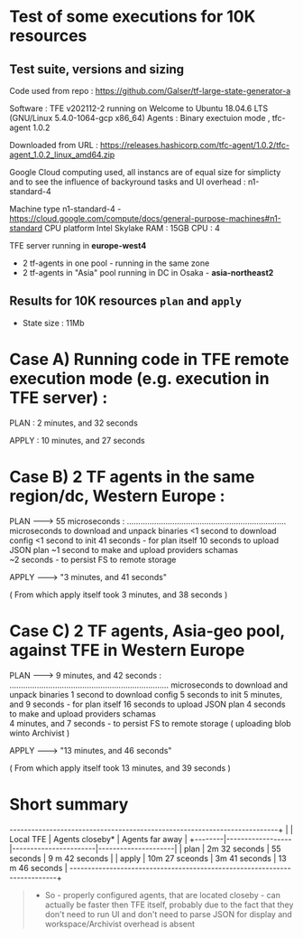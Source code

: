 # Test of some executions for 10K resources

## Test suite, versions and sizing

Code used from repo : https://github.com/Galser/tf-large-state-generator-a

Software : TFE v202112-2 running on Welcome to Ubuntu 18.04.6 LTS (GNU/Linux 5.4.0-1064-gcp x86_64)
Agents : Binary exectuion mode , tfc-agent 1.0.2

Downloaded from URL : https://releases.hashicorp.com/tfc-agent/1.0.2/tfc-agent_1.0.2_linux_amd64.zip  

Google Cloud computing used, all instancs are of equal size for simplicty and to see the influence of 
backyround tasks and UI overhead : n1-standard-4 

Machine type n1-standard-4 - https://cloud.google.com/compute/docs/general-purpose-machines#n1-standard
CPU platform Intel Skylake
RAM : 15GB
CPU : 4 


TFE server running in **europe-west4**
 - 2 tf-agents in one pool - running in the same zone
 - 2 tf-agents in "Asia" pool running in DC in Osaka - **asia-northeast2**


## Results for 10K resources `plan` and `apply`

- State size : 11Mb


Case A) Running code in TFE remote execution mode (e.g. execution in TFE server) :
==================================================================================

PLAN : 2 minutes, and 32 seconds

APPLY : 10 minutes, and 27 seconds


Case B) 2 TF agents in the same region/dc, Western Europe :
==================================================================================

PLAN  ---> 55 microseconds :
......................................................................
				          microseconds to download and unpack binaries
 				<1 second to download config
 				<1 second to init
 			   41 seconds - for plan itself
               10 seconds to upload JSON plan
                ~1 second to make and upload providers schamas   
 				~2 seconds - to persist FS to remote storage

APPLY ---> "3 minutes, and 41 seconds"

( From which apply itself took 3 minutes, and 38 seconds )


Case C) 2 TF agents, Asia-geo pool, against TFE in Western Europe
==================================================================================

PLAN ---> 9 minutes, and 42 seconds :
......................................................................
				          microseconds to download and unpack binaries
 				1 second to download config
 				5 seconds to init
 5 minutes, and 9 seconds - for plan itself
               16 seconds to upload JSON plan
                4 seconds to make and upload providers schamas   
 4 minutes, and 7 seconds - to persist FS to remote storage ( uploading blob winto Archivist )

 APPLY ---> "13 minutes, and 46 seconds"

( From which apply itself took 13 minutes, and 39 seconds )


# Short summary

 --------------------------------------------------------------------------+
 |        |     Local TFE    |      Agents closeby*  |   Agents far away   |
 +--------|------------------|-----------------------|---------------------|
 | plan   |    2m 32 seconds |        55 seconds     |    9 m 42 seconds   |
 | apply  |   10m 27 sceonds |     3m 41 seconds     |   13 m 46 seconds   |
 --------------------------------------------------------------------------+

  > * So - properly configured agents, that are located closeby - can actually be faster then TFE itself, probably due to the fact that they don't need to run UI  and don't need to parse JSON for display and workspace/Archivist overhead is absent

